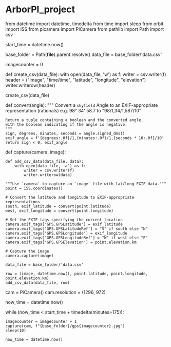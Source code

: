 # ArborPI_project
from datetime import datetime, timedelta
from time import sleep
from orbit import ISS
from picamera import PiCamera
from pathlib import Path
import csv

start_time = datetime.now()

base_folder = Path(__file__).parent.resolve()
data_file = base_folder/'data.csv'

imagecounter = 0


def create_csv(data_file):
    with open(data_file, 'w') as f:
        writer = csv.writer(f)
        header = ("image", "time/time", "latitude", "longitude", "elevation")
        writer.writerow(header)


create_csv(data_file)


def convert(angle):
    """
    Convert a `skyfield` Angle to an EXIF-appropriate
    representation (rationals)
    e.g. 98° 34' 58.7 to "98/1,34/1,587/10"

    Return a tuple containing a boolean and the converted angle,
    with the boolean indicating if the angle is negative.
    """
    sign, degrees, minutes, seconds = angle.signed_dms()
    exif_angle = f'{degrees:.0f}/1,{minutes:.0f}/1,{seconds * 10:.0f}/10'
    return sign < 0, exif_angle


def capture(camera, image):

    def add_csv_data(data_file, data):
        with open(data_file, 'a') as f:
            writer = csv.writer(f)
            writer.writerow(data)

    """Use `camera` to capture an `image` file with lat/long EXIF data."""
    point = ISS.coordinates()

    # Convert the latitude and longitude to EXIF-appropriate representations
    south, exif_latitude = convert(point.latitude)
    west, exif_longitude = convert(point.longitude)

    # Set the EXIF tags specifying the current location
    camera.exif_tags['GPS.GPSLatitude'] = exif_latitude
    camera.exif_tags['GPS.GPSLatitudeRef'] = "S" if south else "N"
    camera.exif_tags['GPS.GPSLongitude'] = exif_longitude
    camera.exif_tags['GPS.GPSLongitudeRef'] = "W" if west else "E"
    camera.exif_tags['GPS.GPSElevation'] = point.elevation.km

    # Capture the image
    camera.capture(image)

    data_file = base_folder/'data.csv'

    row = (image, datetime.now(), point.latitude, point.longitude, point.elevation.km)
    add_csv_data(data_file, row)


cam = PiCamera()
cam.resolution = (1296, 972)

now_time = datetime.now()

while (now_time < start_time + timedelta(minutes=175)):

    imagecounter = imagecounter + 1
    capture(cam, f"{base_folder}/gps{imagecounter}.jpg")
    sleep(10)

    now_time = datetime.now()
